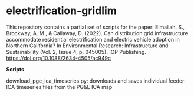 # electrification-gridlim
This repository contains a partial set of scripts for the paper: Elmallah, S., Brockway, A. M., & Callaway, D. (2022). Can distribution grid infrastructure accommodate residential electrification and electric vehicle adoption in Northern California? In Environmental Research: Infrastructure and Sustainability (Vol. 2, Issue 4, p. 045005). IOP Publishing. https://doi.org/10.1088/2634-4505/ac949c

**Scripts**

download_pge_ica_timeseries.py: downloads and saves individual feeder ICA timeseries files from the PG&E ICA map
